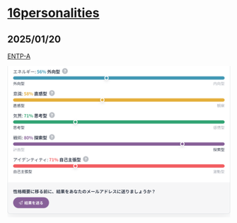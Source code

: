 # [16personalities](https://www.16personalities.com/ja)

## 2025/01/20

[ENTP-A](https://www.16personalities.com/ja/結果/entp-a/m/3wkp70lqh)

![ENTP-A](https://github.com/5hal1n/16personalities/blob/03a2a14007e759a9e4fac2307a5fcb853968e272/img/2025-01-20_entp-a.png)
